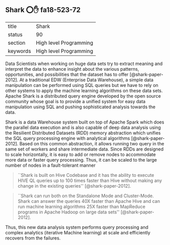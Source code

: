 ## Shark :o::hand: fa18-523-72


|          |                        |
| -------- | ---------------------- |
| title    | Shark                  | 
| status   | 90                     |
| section  | High level Programming |
| keywords | High level Programming |



Data Scientists when working on huge data sets try to extract meaning
and interpret the data to enhance insight about the various patterns,
opportunities, and possibilities that the dataset has to
offer [@shark-paper-2012]. At a traditional EDW (Enterprise Data
Warehouse), a simple data manipulation can be performed using SQL
queries but we have to rely on other systems to apply the machine
learning algorithms on these data sets. Apache Shark is a distributed
query engine developed by the open source community whose goal is to
provide a unified system for easy data manipulation using SQL and
pushing sophisticated analysis towards the data.

Shark is a data Warehouse system built on top of Apache Spark which
does the parallel data execution and is also capable of deep data
analysis using the Resilient Distributed Datasets (RDD) memory
abstraction which unifies the SQL query processing engine with
analytical algorithms [@shark-paper-2012]. Based on this common
abstraction, it allows running two query in the same set of workers
and share intermediate data. Since RDDs are designed to scale
horizontally, it is easy to add or remove nodes to accommodate more
data or faster query processing. Thus, it can be scaled to the large
number of nodes in a fault-tolerant manner



> ``Shark is built on Hive Codebase and it has the ability to execute
> HIVE QL queries up to 100 times faster than Hive without making any
> change in the existing queries'' [@shark-paper-2012].

> ``Shark can run both on the Standalone Mode and Cluster-Mode. Shark
> can answer the queries 40X faster than Apache Hive and can run
> machine learning algorithms 25X faster than MapReduce programs in
> Apache Hadoop on large data sets'' [@shark-paper-2012].

Thus, this new data
analysis system performs query processing and complex analytics
(iterative Machine learning) at scale and efficiently recovers from
the failures.

